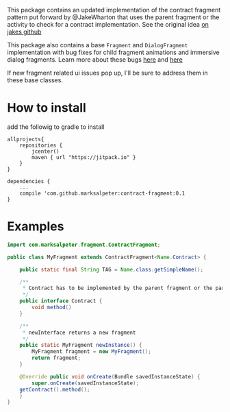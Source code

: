 This package contains an updated implementation of the contract fragment pattern put forward by @JakeWharton that uses the parent fragment or the activity to check for a contract implementation. See the original idea [on jakes github](https://gist.github.com/JakeWharton/2621173)

This package also contains a base `Fragment` and `DialogFragment` implementation with bug fixes for child fragment animations and immersive dialog fragments. Learn more about these bugs [here](http://stackoverflow.com/questions/14900738/nested-fragments-disappear-during-transition-animation) and [here](https://stackoverflow.com/questions/32758559/maintain-immersive-mode-when-dialogfragment-is-shown)

If new fragment related ui issues pop up, I'll be sure to address them in these base classes.

# How to install 
add the followig to gradle to install
```
allprojects{
    repositories {
        jcenter()
        maven { url "https://jitpack.io" }
    }
}
```
```
dependencies {
    ...
    compile 'com.github.marksalpeter:contract-fragment:0.1
}
```

# Examples
```java 
import com.marksalpeter.fragment.ContractFragment;

public class MyFragment extends ContractFragment<Name.Contract> {

    public static final String TAG = Name.class.getSimpleName();

    /**
     * Contract has to be implemented by the parent fragment or the parent activity
     */
    public interface Contract {
		void method()
    }

    /**
     * newInterface returns a new fragment
     */
    public static MyFragment newInstance() {
        MyFragment fragment = new MyFragment();
        return fragment;
    }

    @Override public void onCreate(Bundle savedInstanceState) {
        super.onCreate(savedInstanceState);
	getContract().method();
    }
}
```
